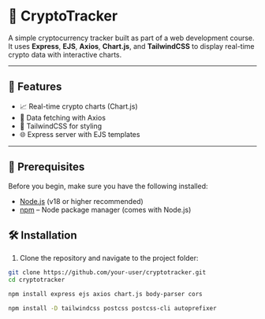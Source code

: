 # 💸 CryptoTracker

A simple cryptocurrency tracker built as part of a web development course. It uses **Express**, **EJS**, **Axios**, **Chart.js**, and **TailwindCSS** to display real-time crypto data with interactive charts.

---

## 🚀 Features

- 📈 Real-time crypto charts (Chart.js)
- 📡 Data fetching with Axios
- 🎨 TailwindCSS for styling
- 🌐 Express server with EJS templates

---

## 🔧 Prerequisites

Before you begin, make sure you have the following installed:

- [Node.js](https://nodejs.org/) (v18 or higher recommended)
- [npm](https://www.npmjs.com/) – Node package manager (comes with Node.js)

## 🛠️ Installation

1. Clone the repository and navigate to the project folder:

```bash
git clone https://github.com/your-user/cryptotracker.git
cd cryptotracker
```

```bash
npm install express ejs axios chart.js body-parser cors
```

```bash
npm install -D tailwindcss postcss postcss-cli autoprefixer
```

